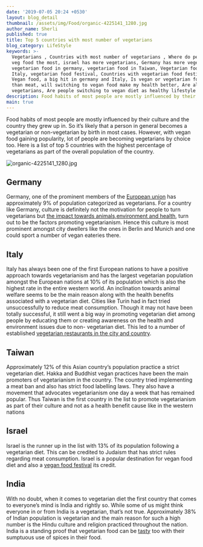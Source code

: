 ```yaml
---
date: '2019-07-05 20:24 +0530'
layout: blog_detail
thumbnail: /assets/img/Food/organic-4225141_1280.jpg
author_name: Sherli
published: true
title: Top 5 countries with most number of vegetarians
blog_category: LifeStyle
keywords: >-
  Vegetarians , Countries with most number of vegetarians , Where do people eat
  veg food the most, israel has more vegetarians, Germany has more vegetarians,
  vegetarian food in germany, vegetarian food in Taiwan, Vegetarian food in
  Italy, vegetarian food festival, Countries with vegetarian food festival,
  Vegan food, a big hit in germany and Italy, Is vegan or vegetarian food better
  than meat, will switching to vegan food make my health better, Are all Indians
  vegetarians, Are people switching to vegan diet as healthy lifestyle choice
description: Food habits of most people are mostly influenced by their culture and the ...
main: true
---
```


Food habits of most people are mostly influenced by their culture and the country they grew up in. So it’s likely that a person in general becomes a vegetarian or non-vegetarian by birth in most cases. However, with vegan food gaining popularity, lot of people are becoming vegetarians by choice too. Here is a list of top 5 countries with the highest percentage of vegetarians as part of the overall population of the country.

![organic-4225141_1280.jpg]({{site.baseurl}}/assets/img/Food/organic-4225141_1280.jpg)


## Germany
Germany, one of the prominent members of the [European union](https://en.wikipedia.org/wiki/European_Union) has approximately 9% of population categorized as vegetarians. For a country like Germany, culture is definitely not the motivation for people to turn vegetarians but [the impact towards animals,environment and health](https://www.researchgate.net/publication/319152092_Environmental_impact_of_non-vegetarian_diet_An_overview),  turn out to be the factors promoting vegetarianism. Hence this culture is most prominent amongst city dwellers like the ones in Berlin and Munich and one could sport a number of vegan eateries there.

## Italy
Italy has always been one of the first European nations to have a positive approach towards vegetarianism and has the largest vegetarian population amongst the European nations at 10% of its population which is also the highest rate in the entire western world. An inclination towards animal welfare seems to be the main reason along with the health benefits associated with a vegetarian diet. Cities like Turin had in fact tried unsuccessfully to reduce meat consumption. Though it may not have been totally successful, it still went a big way in promoting vegetarian diet among people by educating them or creating awareness on the health and environment issues due to non- vegetarian diet. This led to a number of established [vegetarian restaurants in the city and country](https://www.tripadvisor.in/Restaurants-g187855-zfz10665-Turin_Province_of_Turin_Piedmont.html).

## Taiwan
Approximately 12% of this Asian country’s population practice a strict vegetarian diet. Hakka and Buddhist vegan practices have been the main promoters of vegetarianism in the country. The country tried implementing a meat ban and also has strict food labelling laws. They also have a movement that advocates vegetarianism one day a week that has remained popular. Thus Taiwan is the first country in the list to promote vegetarianism as part of their culture and not as a health benefit cause like in the western nations

## Israel
Israel is the runner up in the list with 13% of its population following a vegetarian diet. This can be credited to Judaism that has strict rules regarding meat consumption. Israel is a popular destination for vegan food diet and also a [vegan food festival](https://www.touristisrael.com/veganfest-tel-aviv-israel/26176/to) its credit. 

## India
With no doubt, when it comes to vegetarian diet the first country that comes to everyone’s mind is India and rightly so. While some of us might think everyone in or from India is a vegetarian, that’s not true. Approximately 38% of Indian population is vegetarian and the main reason for such a high number is the Hindu culture and religion practiced throughout the nation. India is a standing proof that vegetarian food can be [tasty](https://www.toknowisgood.com/2018/10/30/indian-dishes-that-are-most-popular-among-foreigners.html) too with their sumptuous use of spices in their food.

